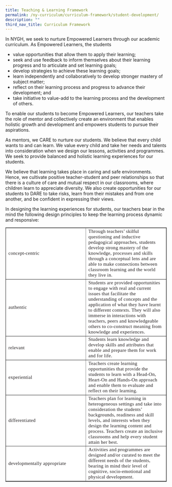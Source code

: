 ```yaml
---
title: Teaching & Learning Framework
permalink: /ny-curriculum/curriculum-framework/student-development/
description: ""
third_nav_title: Curriculum Framework
---
```

In NYGH, we seek to nurture Empowered Learners through our academic curriculum. As Empowered Learners, the students

*   value opportunities that allow them to apply their learning;
*   seek and use feedback to inform themselves about their learning progress and to articulate and set learning goals;
*   develop strategies to achieve these learning goals;
*   learn independently and collaboratively to develop stronger mastery of subject matter;
*   reflect on their learning process and progress to advance their development; and
*   take initiative to value-add to the learning process and the development of others.

To enable our students to become Empowered Learners, our teachers take the role of mentor and collectively create an environment that enables holistic growth and development and empowers students to pursue their aspirations.

As mentors, we CARE to nurture our students. We believe that every child wants to and can learn. We value every child and take her needs and talents into consideration when we design our lessons, activities and programmes. We seek to provide balanced and holistic learning experiences for our students.

We believe that learning takes place in caring and safe environments. Hence, we cultivate positive teacher-student and peer relationships so that there is a culture of care and mutual respect in our classrooms, where children learn to appreciate diversity. We also create opportunities for our students to DARE to take risks, learn from their mistakes and from one another, and be confident in expressing their views.

In designing the learning experiences for students, our teachers bear in the mind the following design principles to keep the learning process dynamic and responsive:

<table style="box-sizing: border-box; border-collapse: collapse; border-spacing: 0px; max-width: 100%; background-color: rgb(255, 255, 255); color: rgb(35, 31, 32); font-family: opensans-regular; font-size: 15px; font-style: normal; font-variant-ligatures: normal; font-variant-caps: normal; font-weight: 400; letter-spacing: 0.3px; orphans: 2; text-align: start; text-transform: none; white-space: normal; widows: 2; word-spacing: 0px; -webkit-text-stroke-width: 0px; text-decoration-thickness: initial; text-decoration-style: initial; text-decoration-color: initial;" width="800" cellspacing="0" cellpadding="2" border="1"><tbody style="box-sizing: border-box;"><tr style="box-sizing: border-box;"><td style="box-sizing: border-box;" width="250">concept-centric</td><td style="box-sizing: border-box;">Through teachers’ skilful questioning and inductive pedagogical approaches, students develop strong mastery of the knowledge, processes and skills through a conceptual lens and are able to make connections between classroom learning and the world they live in.</td></tr><tr style="box-sizing: border-box;"><td style="box-sizing: border-box;">authentic</td><td style="box-sizing: border-box;">Students are provided opportunities to engage with real and current issues that facilitate the understanding of concepts and the application of what they have learnt to different contexts. They will also immerse in interactions with teachers, peers and knowledgeable others to co-construct meaning from knowledge and experiences.</td></tr><tr style="box-sizing: border-box;"><td style="box-sizing: border-box;">relevant</td><td style="box-sizing: border-box;">Students learn knowledge and develop skills and attributes that enable and prepare them for work and for life.</td></tr><tr style="box-sizing: border-box;"><td style="box-sizing: border-box;">experiential</td><td style="box-sizing: border-box;">Teachers create learning opportunities that provide the students to learn with a Head-On, Heart-On and Hands-On approach and enable them to evaluate and reflect on their learning.</td></tr><tr style="box-sizing: border-box;"><td style="box-sizing: border-box;">differentiated</td><td style="box-sizing: border-box;">Teachers plan for learning in heterogeneous settings and take into consideration the students’ backgrounds, readiness and skill levels, and interests when they design the learning content and process. Teachers create an inclusive classrooms and help every student attain her best.</td></tr><tr style="box-sizing: border-box;"><td style="box-sizing: border-box;">developmentally appropriate</td><td style="box-sizing: border-box;">Activities and programmes are designed and/or curated to meet the different needs of the students, bearing in mind their level of cognitive, socio-emotional and physical development.</td></tr></tbody></table>